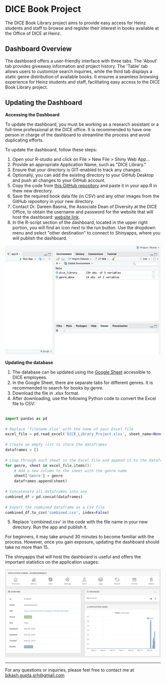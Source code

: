 # DICE Book Project

The DICE Book Library project aims to provide easy access for Heinz students and staff to browse and register their interest in books available at the Office of DICE at Heinz.

## Dashboard Overview

The dashboard offers a user-friendly interface with three tabs. The 'About' tab provides giveaway information and project history. The 'Table' tab allows users to customize search inquiries, while the third tab displays a static genre distribution of available books. It ensures a seamless browsing experience for Heinz students and staff, facilitating easy access to the DICE Book Library project.

## Updating the Dashboard

**Accessing the Dashboard**

To update the dashboard, you must be working as a research assistant or a full-time professional at the DICE office. It is recommended to have one person in charge of the dashboard to streamline the process and avoid duplicating efforts.

To update the dashboard, follow these steps:

1. Open your R-studio and click on File > New File > Shiny Web App...
2. Provide an appropriate Application Name, such as "DICE Library."
3. Ensure that your directory is GIT-enabled to track any changes.
4. Optionally, you can add the existing directory to your GitHub Desktop and push all changes to your GitHub account.
5. Copy the code from [this GitHub repository](https://github.com/iambikashgupta/DICE-Book-Project/blob/master/app.R) and paste it in your app.R in thew new directory.
6. Save the required book data file (in CSV) and any other images from the GitHub repository in your new directory.
7. Contact Dr. Dareen Basma, the Associate Dean of Diversity at the DICE Office, to obtain the username and password for the website that will host the dashboard: [website link](https://www.shinyapps.io/). 
8. In the R-script section of the dashboard, located in the upper right portion, you will find an icon next to the run button. Use the dropdown menu and select "other destination" to connect to Shinyapps, where you will publish the dashboard.

![](publish.png)

**Updating the database**
1. The database can be updated using the [Google Sheet](https://docs.google.com/spreadsheets/d/1nkrPEsV_S3531LuuYnGHG2kYW7V5Mib2EY9H8KlooK0/edit#gid=567991390) accessible to DICE employees. 
2. In the Google Sheet, there are separate tabs for different genres. It is recommended to search for books by genre.
3. Download the file in .xlsx format.
4. After downloading, use the following Python code to convert the Excel file to CSV:

```python

import pandas as pd

# Replace 'filename.xlsx' with the name of your Excel file
excel_file = pd.read_excel('DICE_Library_Project.xlsx', sheet_name=None)

# Create an empty list to store the dataframes
dataframes = []

# Loop through each sheet in the Excel file and append it to the dataframes list
for genre, sheet in excel_file.items():
    # Add a new column to the sheet with the genre name
    sheet['Genre'] = genre
    dataframes.append(sheet)

# Concatenate all dataframes into one
combined_df = pd.concat(dataframes)

# Export the combined dataframe as a CSV file
combined_df.to_csv('combined.csv', index=False)

```
5. Replace 'combined.csv' in the code with the file name in your new directory. Run the app and publish it.

For beginners, it may take around 30 minutes to become familiar with the process. However, once you gain exposure, updating the dashboard should take no more than 15.

The shinyapps that will host the dashboard is useful and offers the important statistics on the application usages:

![](statistics.png)


----
For any questions or inquiries, please feel free to contact me at bikash.gupta.srh@gmail.com 

